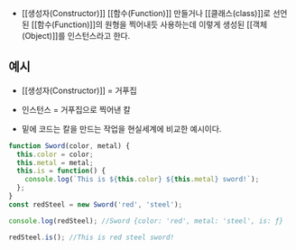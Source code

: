 -  [[생성자(Constructor)]] [[함수(Function)]] 만들거나 [[클래스(class)]]로 선언된 [[함수(Function)]]의 원형을 찍어내듯 사용하는데 이렇게 생성된 [[객체(Object)]]를 인스턴스라고 한다.


## 예시

- [[생성자(Constructor)]] = 거푸집  
- 인스턴스 = 거푸집으로 찍어낸 칼

- 밑에 코드는 칼을 만드는 작업을 현실세계에 비교한 예시이다.

```js
function Sword(color, metal) {
  this.color = color;
  this.metal = metal;
  this.is = function() {
    console.log(`This is ${this.color} ${this.metal} sword!`);
  };
}
const redSteel = new Sword('red', 'steel');

console.log(redSteel); //Sword {color: 'red', metal: 'steel', is: ƒ}

redSteel.is(); //This is red steel sword!
```
